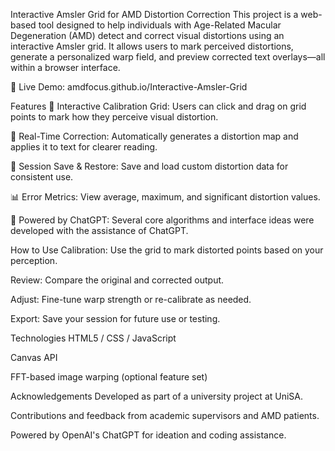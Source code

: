 Interactive Amsler Grid for AMD Distortion Correction
This project is a web-based tool designed to help individuals with Age-Related Macular Degeneration (AMD) detect and correct visual distortions using an interactive Amsler grid. It allows users to mark perceived distortions, generate a personalized warp field, and preview corrected text overlays—all within a browser interface.

🔗 Live Demo: amdfocus.github.io/Interactive-Amsler-Grid

Features
📐 Interactive Calibration Grid: Users can click and drag on grid points to mark how they perceive visual distortion.

🔄 Real-Time Correction: Automatically generates a distortion map and applies it to text for clearer reading.

💾 Session Save & Restore: Save and load custom distortion data for consistent use.

📊 Error Metrics: View average, maximum, and significant distortion values.

🧠 Powered by ChatGPT: Several core algorithms and interface ideas were developed with the assistance of ChatGPT.

How to Use
Calibration: Use the grid to mark distorted points based on your perception.

Review: Compare the original and corrected output.

Adjust: Fine-tune warp strength or re-calibrate as needed.

Export: Save your session for future use or testing.

Technologies
HTML5 / CSS / JavaScript

Canvas API

FFT-based image warping (optional feature set)

Acknowledgements
Developed as part of a university project at UniSA.

Contributions and feedback from academic supervisors and AMD patients.

Powered by OpenAI's ChatGPT for ideation and coding assistance.

